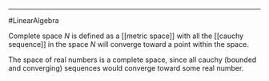 
----
#LinearAlgebra 

Complete space $N$ is defined as a [[metric space]] with all the [[cauchy sequence]] in the space $N$ will converge toward a point within the space. 

The space of real numbers is a complete space, since all cauchy (bounded and converging) sequences would converge toward some real number. 
